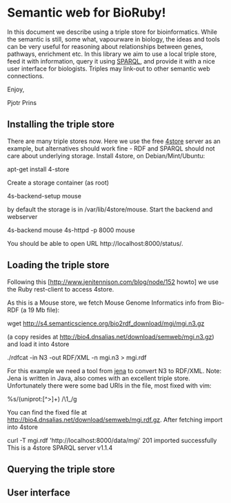 # Semantic web for BioRuby!

In this document we describe using a triple store for bioinformatics.
While the semantic is still, some what, vapourware in biology, the
ideas and tools can be very useful for reasoning about relationships
between genes, pathways, enrichment etc. In this library we aim to use
a local triple store, feed it with information, query it using
[SPARQL](http://en.wikipedia.org/wiki/SPARQL), and provide it with a
nice user interface for biologists. Triples may link-out to other
semantic web connections.

Enjoy,

Pjotr Prins

## Installing the triple store

There are many triple stores now. Here we use the free [4store](http://4store.org/) server
as an example, but alternatives should work fine - RDF and SPARQL
should not care about underlying storage. Install 4store, on
Debian/Mint/Ubuntu:

  apt-get install 4-store

Create a storage container (as root)

  4s-backend-setup mouse

by default the storage is in /var/lib/4store/mouse. Start the backend
and webserver

  4s-backend mouse
  4s-httpd -p 8000 mouse

You should be able to open URL http://localhost:8000/status/.

## Loading the triple store

Following this [http://www.jenitennison.com/blog/node/152 howto] we
use the Ruby rest-client to access 4store.

As this is a Mouse store, we fetch Mouse Genome Informatics info from
Bio-RDF (a 19 Mb file):

  wget http://s4.semanticscience.org/bio2rdf_download/mgi/mgi.n3.gz

(a copy resides at
http://bio4.dnsalias.net/download/semweb/mgi.n3.gz) and load it into
4store 

  ./rdfcat -in N3 -out RDF/XML -n mgi.n3 > mgi.rdf

For this example we need a tool from [jena](http://jena.apache.org/) to convert N3 to
RDF/XML. Note: Jena is written in Java, also comes with an excellent
triple store. Unfortunately there were some bad URIs in the file,
most fixed with vim:

  %s/\(uniprot:[^>]\+\) /\1_/g

You can find the fixed file at
http://bio4.dnsalias.net/download/semweb/mgi.rdf.gz. After fetching
import into 4store

  curl -T mgi.rdf 'http://localhost:8000/data/mgi'
    201 imported successfully
    This is a 4store SPARQL server v1.1.4




## Querying the triple store

## User interface
